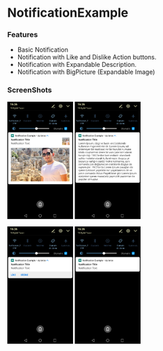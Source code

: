 # NotificationExample

### Features
- Basic Notification
- Notification with Like and Dislike Action buttons.
- Notification with Expandable Description.
- Notification with BigPicture (Expandable Image)

### ScreenShots 

<img src="https://github.com/FiratGURGUR/NotificationExample/blob/master/app/src/main/res/drawable/image1.jpg" width="30%">     <img src="https://github.com/FiratGURGUR/NotificationExample/blob/master/app/src/main/res/drawable/image2.jpg" width="30%">



<img src="https://github.com/FiratGURGUR/NotificationExample/blob/master/app/src/main/res/drawable/image3.jpg" width="30%">     <img src="https://github.com/FiratGURGUR/NotificationExample/blob/master/app/src/main/res/drawable/image4.jpg" width="30%">


